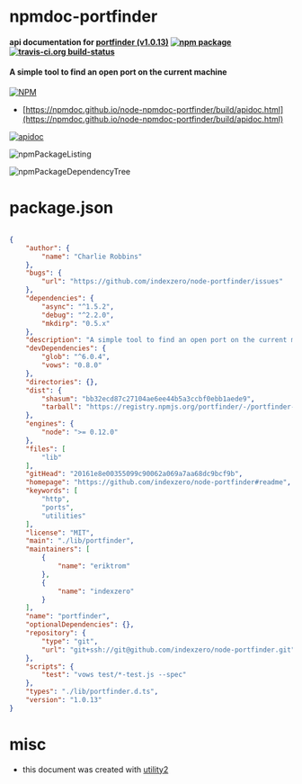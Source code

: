 # npmdoc-portfinder

#### api documentation for  [portfinder (v1.0.13)](https://github.com/indexzero/node-portfinder#readme)  [![npm package](https://img.shields.io/npm/v/npmdoc-portfinder.svg?style=flat-square)](https://www.npmjs.org/package/npmdoc-portfinder) [![travis-ci.org build-status](https://api.travis-ci.org/npmdoc/node-npmdoc-portfinder.svg)](https://travis-ci.org/npmdoc/node-npmdoc-portfinder)

#### A simple tool to find an open port on the current machine

[![NPM](https://nodei.co/npm/portfinder.png?downloads=true&downloadRank=true&stars=true)](https://www.npmjs.com/package/portfinder)

- [https://npmdoc.github.io/node-npmdoc-portfinder/build/apidoc.html](https://npmdoc.github.io/node-npmdoc-portfinder/build/apidoc.html)

[![apidoc](https://npmdoc.github.io/node-npmdoc-portfinder/build/screenCapture.buildCi.browser.%252Ftmp%252Fbuild%252Fapidoc.html.png)](https://npmdoc.github.io/node-npmdoc-portfinder/build/apidoc.html)

![npmPackageListing](https://npmdoc.github.io/node-npmdoc-portfinder/build/screenCapture.npmPackageListing.svg)

![npmPackageDependencyTree](https://npmdoc.github.io/node-npmdoc-portfinder/build/screenCapture.npmPackageDependencyTree.svg)



# package.json

```json

{
    "author": {
        "name": "Charlie Robbins"
    },
    "bugs": {
        "url": "https://github.com/indexzero/node-portfinder/issues"
    },
    "dependencies": {
        "async": "^1.5.2",
        "debug": "^2.2.0",
        "mkdirp": "0.5.x"
    },
    "description": "A simple tool to find an open port on the current machine",
    "devDependencies": {
        "glob": "^6.0.4",
        "vows": "0.8.0"
    },
    "directories": {},
    "dist": {
        "shasum": "bb32ecd87c27104ae6ee44b5a3ccbf0ebb1aede9",
        "tarball": "https://registry.npmjs.org/portfinder/-/portfinder-1.0.13.tgz"
    },
    "engines": {
        "node": ">= 0.12.0"
    },
    "files": [
        "lib"
    ],
    "gitHead": "20161e8e00355099c90062a069a7aa68dc9bcf9b",
    "homepage": "https://github.com/indexzero/node-portfinder#readme",
    "keywords": [
        "http",
        "ports",
        "utilities"
    ],
    "license": "MIT",
    "main": "./lib/portfinder",
    "maintainers": [
        {
            "name": "eriktrom"
        },
        {
            "name": "indexzero"
        }
    ],
    "name": "portfinder",
    "optionalDependencies": {},
    "repository": {
        "type": "git",
        "url": "git+ssh://git@github.com/indexzero/node-portfinder.git"
    },
    "scripts": {
        "test": "vows test/*-test.js --spec"
    },
    "types": "./lib/portfinder.d.ts",
    "version": "1.0.13"
}
```



# misc
- this document was created with [utility2](https://github.com/kaizhu256/node-utility2)
